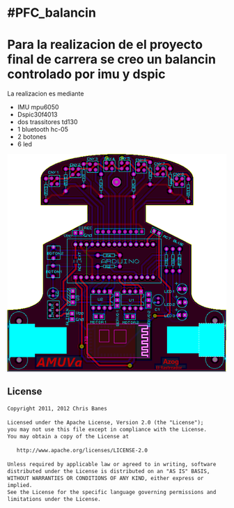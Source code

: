 #PFC_balancin
============
# Para la realizacion de el proyecto final de carrera se creo un balancin controlado por imu y dspic

La realizacion es mediante 
 - IMU mpu6050
 - Dspic30f4013 
 - dos trassitores td130 
 - 1 bluetooth hc-05
 - 2 botones
 - 6 led 
 
![PhotoView](https://github.com/linuxesdios/Amuva-Azog/blob/master/azog_fotografias/circuito%20board.png?raw=true)


## License

    Copyright 2011, 2012 Chris Banes

    Licensed under the Apache License, Version 2.0 (the "License");
    you may not use this file except in compliance with the License.
    You may obtain a copy of the License at

       http://www.apache.org/licenses/LICENSE-2.0

    Unless required by applicable law or agreed to in writing, software
    distributed under the License is distributed on an "AS IS" BASIS,
    WITHOUT WARRANTIES OR CONDITIONS OF ANY KIND, either express or implied.
    See the License for the specific language governing permissions and
    limitations under the License.
